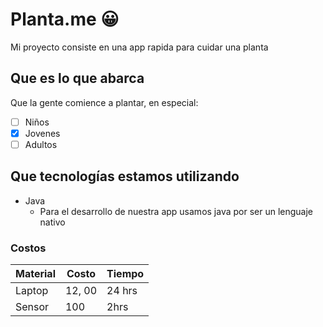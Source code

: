 # Planta.me 😀
Mi proyecto consiste en una app rapida para cuidar una planta

## Que es lo que abarca
Que la gente comience a plantar, en especial:
- [ ] Niños
- [x] Jovenes
- [ ] Adultos

## Que tecnologías estamos utilizando
* Java
    * Para el desarrollo de nuestra app usamos java por ser un lenguaje nativo

### Costos
Material | Costo | Tiempo
---------|-------|-------
Laptop   | 12, 00| 24 hrs
Sensor   | 100   | 2hrs


